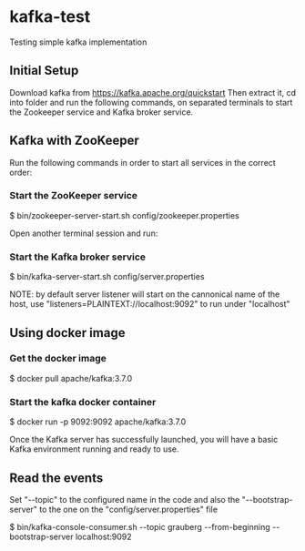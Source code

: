 # kafka-test
Testing simple kafka implementation

## Initial Setup
Download kafka from https://kafka.apache.org/quickstart
Then extract it, cd into folder and run the following commands, on separated terminals to start the Zookeeper service and Kafka broker service.

## Kafka with ZooKeeper
Run the following commands in order to start all services in the correct order:
### Start the ZooKeeper service
$ bin/zookeeper-server-start.sh config/zookeeper.properties

Open another terminal session and run:
### Start the Kafka broker service
$ bin/kafka-server-start.sh config/server.properties

NOTE: by default server listener will start on the cannonical name of the host, use "listeners=PLAINTEXT://localhost:9092" to run under "localhost"

## Using docker image
### Get the docker image
$ docker pull apache/kafka:3.7.0

### Start the kafka docker container
$ docker run -p 9092:9092 apache/kafka:3.7.0

Once the Kafka server has successfully launched, you will have a basic Kafka environment running and ready to use.

## Read the events
Set "--topic" to the configured name in the code and also the "--bootstrap-server" to the one on the "config/server.properties" file

$ bin/kafka-console-consumer.sh --topic grauberg --from-beginning --bootstrap-server localhost:9092
